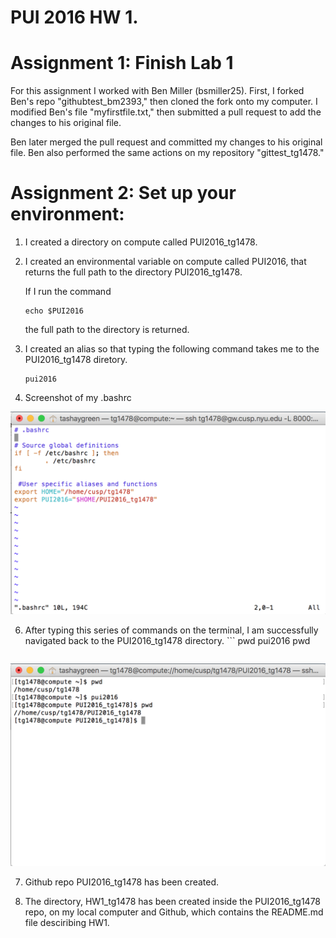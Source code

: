 # PUI 2016 HW 1.  

# Assignment 1: Finish Lab 1

For this assignment I worked with Ben Miller (bsmiller25). First, I forked Ben's repo "githubtest_bm2393," then cloned the fork onto my computer. I modified Ben's file "myfirstfile.txt," then submitted a pull request to add the changes to his original file. 

Ben later merged the pull request and committed my changes to his original file. Ben also performed the same actions on my repository "gittest_tg1478."


# Assignment 2: Set up your environment: 

1. I created a directory on compute called PUI2016_tg1478.
2. I created an environmental variable on compute called PUI2016, that returns the full path to the directory PUI2016_tg1478.

	If I run the command 
	```
	echo $PUI2016
	```
	the full path to the directory is returned. 

3. I created an alias so that typing the following command takes me to the PUI2016_tg1478 diretory. 
 	```
	pui2016 
	```
4. Screenshot of my .bashrc

![Screenshot 1 Assignment 2: my .bashrc](HW1_SS1.png)

6. After typing this series of commands on the terminal, I am successfully navigated back to the PUI2016_tg1478 directory. 
        ```
	pwd
	pui2016
	pwd
	```
![Screenshot 2 Assignment 2: my succesful commands using $PUI2016 and the pui2016 alias](HW1_SS2.png)

7. Github repo PUI2016_tg1478 has been created. 

8. The directory, HW1_tg1478 has been created inside the PUI2016_tg1478 repo, on my local computer and Github, which contains the README.md file desciribing HW1. 
